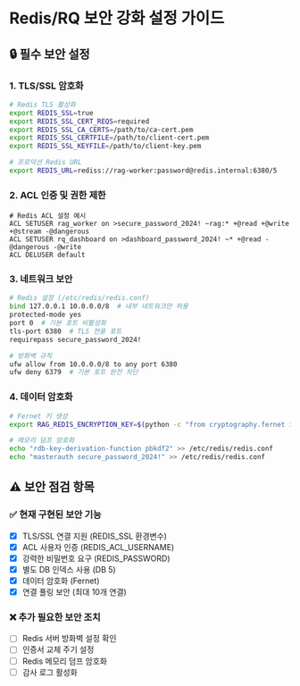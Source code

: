 # Redis/RQ 보안 강화 설정 가이드

## 🔒 필수 보안 설정

### 1. TLS/SSL 암호화
```bash
# Redis TLS 활성화
export REDIS_SSL=true
export REDIS_SSL_CERT_REQS=required
export REDIS_SSL_CA_CERTS=/path/to/ca-cert.pem
export REDIS_SSL_CERTFILE=/path/to/client-cert.pem
export REDIS_SSL_KEYFILE=/path/to/client-key.pem

# 프로덕션 Redis URL
export REDIS_URL=rediss://rag-worker:password@redis.internal:6380/5
```

### 2. ACL 인증 및 권한 제한
```redis
# Redis ACL 설정 예시
ACL SETUSER rag_worker on >secure_password_2024! ~rag:* +@read +@write +@stream -@dangerous
ACL SETUSER rq_dashboard on >dashboard_password_2024! ~* +@read -@dangerous -@write
ACL DELUSER default
```

### 3. 네트워크 보안
```bash
# Redis 설정 (/etc/redis/redis.conf)
bind 127.0.0.1 10.0.0.0/8  # 내부 네트워크만 허용
protected-mode yes
port 0  # 기본 포트 비활성화
tls-port 6380  # TLS 전용 포트
requirepass secure_password_2024!

# 방화벽 규칙
ufw allow from 10.0.0.0/8 to any port 6380
ufw deny 6379  # 기본 포트 완전 차단
```

### 4. 데이터 암호화
```bash
# Fernet 키 생성
export RAG_REDIS_ENCRYPTION_KEY=$(python -c "from cryptography.fernet import Fernet; print(Fernet.generate_key().decode())")

# 메모리 덤프 암호화
echo "rdb-key-derivation-function pbkdf2" >> /etc/redis/redis.conf
echo "masterauth secure_password_2024!" >> /etc/redis/redis.conf
```

## ⚠️ 보안 점검 항목

### ✅ 현재 구현된 보안 기능
- [x] TLS/SSL 연결 지원 (REDIS_SSL 환경변수)
- [x] ACL 사용자 인증 (REDIS_ACL_USERNAME)
- [x] 강력한 비밀번호 요구 (REDIS_PASSWORD)
- [x] 별도 DB 인덱스 사용 (DB 5)
- [x] 데이터 암호화 (Fernet)
- [x] 연결 풀링 보안 (최대 10개 연결)

### ❌ 추가 필요한 보안 조치
- [ ] Redis 서버 방화벽 설정 확인
- [ ] 인증서 교체 주기 설정
- [ ] Redis 메모리 덤프 암호화
- [ ] 감사 로그 활성화
